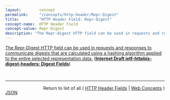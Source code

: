 ```yaml
---
layout:        concept
permalink:     "/concepts/http-header/Repr-Digest"
title:         "HTTP Header Field: Repr-Digest"
concept-name:  HTTP Header Field
concept-value: Repr-Digest
description: "The Repr-Digest HTTP field can be used in requests and responses to communicate digests that are calculated using a hashing algorithm applied to the entire selected representation data."
---
```


[The Repr-Digest HTTP field can be used in requests and responses to communicate digests that are calculated using a hashing algorithm applied to the entire selected representation data.](https://datatracker.ietf.org/doc/html/draft-ietf-httpbis-digest-headers#section-3 "Read documentation for HTTP Header Field &#34;Repr-Digest&#34;") (**[Internet Draft ietf-httpbis-digest-headers: Digest Fields](/specs/IETF/I-D/ietf-httpbis-digest-headers "This document defines HTTP fields that support integrity digests. The Content-Digest field can be used for the integrity of HTTP message content. The Repr-Digest field can be used for the integrity of HTTP representations. Want-Content-Digest and Want-Repr-Digest can be used to indicate a sender's interest and preferences for receiving the respective Integrity fields.")**)

<br/>
<hr/>

<p style="float : left"><a href="./Repr-Digest.json" title="JSON representing this particular Web Concept value">JSON</a></p>
<p style="text-align: right">Return to list of all ( <a href="../http-header/">HTTP Header Fields</a> | <a href="../">Web Concepts</a> )</p>
